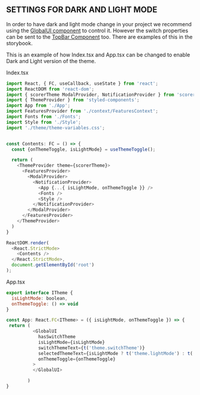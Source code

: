 ## SETTINGS FOR DARK AND LIGHT MODE

In order to have dark and light mode change in your project we recommend using the [GlobalUI component](packages/storybook/src/stories/Global/GlobalUI.stories.tsx) to control it. However the switch properties can be sent to the [TopBar Component](/Users/isamac/Dev/FS/scorer-ui-kit/packages/storybook/src/stories/Global/TopBar.stories.tsx) too. There are examples of this in the storybook.

This is an example of how Index.tsx and App.tsx can be changed to enable Dark and Light version of the theme.

Index.tsx

```js
import React, { FC, useCallback, useState } from 'react';
import ReactDOM from 'react-dom';
import { scorerTheme ModalProvider, NotificationProvider } from 'scorer-ui-kit';
import { ThemeProvider } from 'styled-components';
import App from './App';
import FeaturesProvider from './context/FeaturesContext';
import Fonts from './Fonts';
import Style from './Style';
import './theme/theme-variables.css';


const Contents: FC = () => {
  const {onThemeToggle, isLightMode} = useThemeToggle();

  return (
    <ThemeProvider theme={scorerTheme}>
      <FeaturesProvider>
        <ModalProvider>
          <NotificationProvider>
            <App {...{ isLightMode, onThemeToggle }} />
            <Fonts />
            <Style />
          </NotificationProvider>
        </ModalProvider>
      </FeaturesProvider>
    </ThemeProvider>
  )
}

ReactDOM.render(
  <React.StrictMode>
    <Contents />
  </React.StrictMode>,
  document.getElementById('root')
);

```

App.tsx

```js
export interface ITheme {
  isLightMode: boolean,
  onThemeToggle: () => void
}

const App: React.FC<ITheme> = ({ isLightMode, onThemeToggle }) => {
 return (
          <GlobalUI
            hasSwitchTheme
            isLightMode={isLightMode}
            switchThemeText={t('theme.switchTheme')}
            selectedThemeText={isLightMode ? t('theme.lightMode') : t('theme.darkMode')}
            onThemeToggle={onThemeToggle}
          >
          </GlobalUI>

        )
}
```
